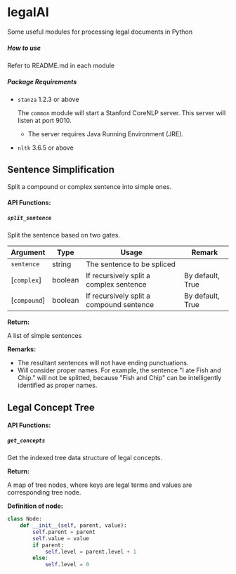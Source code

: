 # legalAI
 Some useful modules for processing legal documents in Python

##### How to use

Refer to README.md in each module

##### **Package Requirements**

- `stanza` 1.2.3 or above

  The `common` module will start a Stanford CoreNLP server. This server will listen at port 9010.

  - The server requires Java Running Environment (JRE).

- `nltk` 3.6.5 or above

## Sentence Simplification

Split a compound or complex sentence into simple ones.

#### **API Functions:**

##### **`split_sentence`**

Split the sentence based on two gates.

| Argument     | Type    | Usage                                    | Remark           |
| ------------ | ------- | ---------------------------------------- | ---------------- |
| `sentence`   | string  | The sentence to be spliced               |                  |
| [`complex`]  | boolean | If recursively split a complex sentence  | By default, True |
| [`compound`] | boolean | If recursively split a compound sentence | By default, True |

**Return:**

A list of simple sentences

**Remarks:**

- The resultant sentences will not have ending punctuations.
- Will consider proper names. For example, the sentence "I ate Fish and Chip." will not be splitted, because "Fish and Chip" can be intelligently identified as proper names.

## Legal Concept Tree

#### **API Functions:**

##### **`get_concepts`**

Get the indexed tree data structure of legal concepts.

**Return:**

A map of tree nodes, where keys are legal terms and values are corresponding tree node.

**Definition of node:**

```python
class Node:
    def __init__(self, parent, value):
        self.parent = parent
        self.value = value
        if parent:
            self.level = parent.level + 1
        else:
            self.level = 0
```

